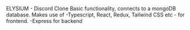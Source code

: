 ELYSIUM - Discord Clone
Basic functionality, connects to a mongoDB database.
Makes use of -Typescript, React, Redux, Tailwind CSS etc - for frontend.
             -Express for backend
